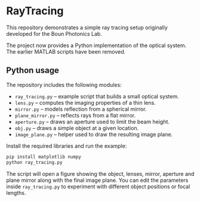 # RayTracing

This repository demonstrates a simple ray tracing setup originally developed for the Boun Photonics Lab.

The project now provides a Python implementation of the optical system. The earlier MATLAB scripts have been removed.

## Python usage

The repository includes the following modules:

- `ray_tracing.py` – example script that builds a small optical system.
- `lens.py` – computes the imaging properties of a thin lens.
- `mirror.py` – models reflection from a spherical mirror.
- `plane_mirror.py` – reflects rays from a flat mirror.
- `aperture.py` – draws an aperture used to limit the beam height.
- `obj.py` – draws a simple object at a given location.
- `image_plane.py` – helper used to draw the resulting image plane.

Install the required libraries and run the example:

```bash
pip install matplotlib numpy
python ray_tracing.py
```

The script will open a figure showing the object, lenses, mirror, aperture and plane mirror along with the final image plane. You can edit the parameters inside `ray_tracing.py` to experiment with different object positions or focal lengths.

